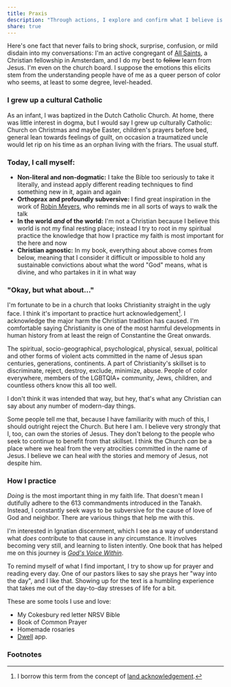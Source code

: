 ```yaml
---
title: Praxis
description: "Through actions, I explore and confirm what I believe is true"
share: true
---
```


Here's one fact that never fails to bring shock, surprise, confusion, or mild disdain into my conversations: I'm an active congregant of [All Saints](https://allsaintsamsterdam.church/), a Christian fellowship in Amsterdam, and I do my best to ~~follow~~ learn from Jesus. I'm even on the church board. I suppose the emotions this elicits stem from the understanding people have of me as a queer person of color who seems, at least to some degree, level-headed.

### I grew up a cultural Catholic

As an infant, I was baptized in the Dutch Catholic Church. At home, there was little interest in dogma, but I would say I grew up culturally Catholic: Church on Christmas and maybe Easter, children's prayers before bed, general lean towards feelings of guilt, on occasion a traumatized uncle would let rip on his time as an orphan living with the friars. The usual stuff.

### Today, I call myself:

- **Non-literal and non-dogmatic:** I take the Bible too seriously to take it literally, and instead apply different reading techniques to find something new in it, again and again
- **Orthoprax and profoundly subversive:** I find great inspiration in the work of [Robin Meyers](https://en.wikipedia.org/wiki/Robin_Meyers#Theology_and_Church_Reform), who reminds me in all sorts of ways to walk the talk
- **In the world _and_ of the world:** I'm not a Christian because I believe this world is not my final resting place; instead I try to root in my spiritual practice the knowledge that how I practice my faith is most important for the here and now
- **Christian agnostic:** In my book, everything about above comes from below, meaning that I consider it difficult or impossible to hold any sustainable convictions about what the word "God" means, what is divine, and who partakes in it in what way

### "Okay, but what about..."

I'm fortunate to be in a church that looks Christianity straight in the ugly face. I think it's important to practice hurt acknowledgement[^1]. I acknowledge the major harm the Christian tradition has caused. I'm comfortable saying Christianity is one of the most harmful developments in human history from at least the reign of Constantine the Great onwards.

The spiritual, socio-geographical, psychological, physical, sexual, political and other forms of violent acts committed in the name of Jesus span centuries, generations, continents. A part of Christianity's skillset is to discriminate, reject, destroy, exclude, minimize, abuse. People of color everywhere, members of the LGBTQIA+ community, Jews, children, and countless others know this all too well.

I don't think it was intended that way, but hey, that's what any Christian can say about any number of modern-day things.

Some people tell me that, because I have familiarity with much of this, I should outright reject the Church. But here I am. I believe very strongly that I, too, can own the stories of Jesus. They don't belong to the people who seek to continue to benefit from that skillset. I think the Church _can_ be a place where we heal from the very atrocities committed in the name of Jesus. I believe we can heal _with_ the stories and memory of Jesus, not despite him.

### How I practice

_Doing_ is the most important thing in my faith life. That doesn't mean I dutifully adhere to the 613 commandments introduced in the Tanakh. Instead, I constantly seek ways to be subversive for the cause of love of God and neighbor. There are various things that help me with this.

I'm interested in Ignatian discernment, which I see as a way of understand what _does_ contribute to that cause in any circumstance. It involves becoming very still, and learning to listen intently. One book that has helped me on this journey is [_God's Voice Within_](https://www.goodreads.com/book/show/9052520-god-s-voice-within?from_search=true&from_srp=true&qid=Bhl9pFpgV6&rank=1).

To remind myself of what I find important, I try to show up for prayer and reading every day. One of our pastors likes to say she prays her "way into the day", and I like that. Showing up for the text is a humbling experience that takes me out of the day-to-day stresses of life for a bit.

These are some tools I use and love:

- My Cokesbury red letter NRSV Bible
- Book of Common Prayer
- Homemade rosaries
- [Dwell](https://dwellapp.io/) app.

### Footnotes

[^1]: I borrow this term from the concept of [land acknowledgement](https://en.wikipedia.org/wiki/Land_acknowledgement).
